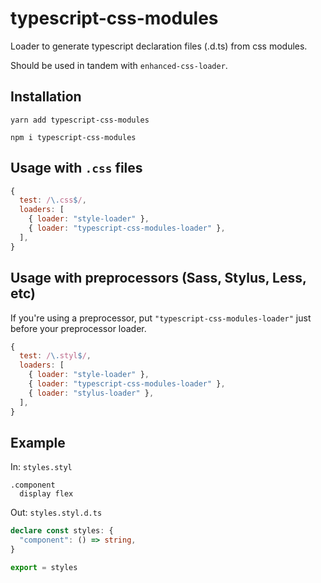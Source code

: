 # typescript-css-modules
Loader to generate typescript declaration files (.d.ts) from css modules.

Should be used in tandem with `enhanced-css-loader`.

## Installation

`yarn add typescript-css-modules`

`npm i typescript-css-modules`

## Usage with `.css` files

```js
{
  test: /\.css$/,
  loaders: [
    { loader: "style-loader" },
    { loader: "typescript-css-modules-loader" },
  ],
}
```

## Usage with preprocessors (Sass, Stylus, Less, etc)

If you're using a preprocessor, put `"typescript-css-modules-loader"` just before your preprocessor loader.

```js
{
  test: /\.styl$/,
  loaders: [
    { loader: "style-loader" },
    { loader: "typescript-css-modules-loader" },
    { loader: "stylus-loader" },
  ],
}
```

## Example
In: `styles.styl`

```stylus
.component
  display flex
```

Out: `styles.styl.d.ts`
```typescript
declare const styles: {
  "component": () => string,
}

export = styles
```
